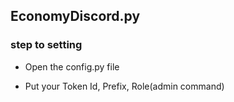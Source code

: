 ## EconomyDiscord.py

### step to setting
  
- Open the config.py file
  
- Put your Token Id, Prefix, Role(admin command)
  
